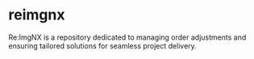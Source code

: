 # reimgnx
Re:ImgNX is a repository dedicated to managing order adjustments and ensuring tailored solutions for seamless project delivery.
